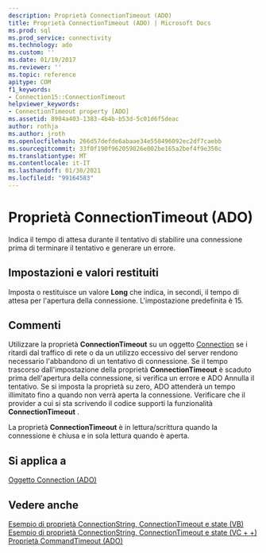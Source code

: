 ```yaml
---
description: Proprietà ConnectionTimeout (ADO)
title: Proprietà ConnectionTimeout (ADO) | Microsoft Docs
ms.prod: sql
ms.prod_service: connectivity
ms.technology: ado
ms.custom: ''
ms.date: 01/19/2017
ms.reviewer: ''
ms.topic: reference
apitype: COM
f1_keywords:
- Connection15::ConnectionTimeout
helpviewer_keywords:
- ConnectionTimeout property [ADO]
ms.assetid: 8904a403-1383-4b4b-b53d-5c01d6f5deac
author: rothja
ms.author: jroth
ms.openlocfilehash: 266d57defde6abaae34e558496092ec2df7caebb
ms.sourcegitcommit: 33f0f190f962059826e002be165a2bef4f9e350c
ms.translationtype: MT
ms.contentlocale: it-IT
ms.lasthandoff: 01/30/2021
ms.locfileid: "99164583"
---
```

# <a name="connectiontimeout-property-ado"></a>Proprietà ConnectionTimeout (ADO)
Indica il tempo di attesa durante il tentativo di stabilire una connessione prima di terminare il tentativo e generare un errore.  
  
## <a name="settings-and-return-values"></a>Impostazioni e valori restituiti  
 Imposta o restituisce un valore **Long** che indica, in secondi, il tempo di attesa per l'apertura della connessione. L'impostazione predefinita è 15.  
  
## <a name="remarks"></a>Commenti  
 Utilizzare la proprietà **ConnectionTimeout** su un oggetto [Connection](./connection-object-ado.md) se i ritardi dal traffico di rete o da un utilizzo eccessivo del server rendono necessario l'abbandono di un tentativo di connessione. Se il tempo trascorso dall'impostazione della proprietà **ConnectionTimeout** è scaduto prima dell'apertura della connessione, si verifica un errore e ADO Annulla il tentativo. Se si imposta la proprietà su zero, ADO attenderà un tempo illimitato fino a quando non verrà aperta la connessione. Verificare che il provider a cui si sta scrivendo il codice supporti la funzionalità **ConnectionTimeout** .  
  
 La proprietà **ConnectionTimeout** è in lettura/scrittura quando la connessione è chiusa e in sola lettura quando è aperta.  
  
## <a name="applies-to"></a>Si applica a  
 [Oggetto Connection (ADO)](./connection-object-ado.md)  
  
## <a name="see-also"></a>Vedere anche  
 [Esempio di proprietà ConnectionString, ConnectionTimeout e state (VB)](./connectionstring-connectiontimeout-and-state-properties-example-vb.md)   
 [Esempio di proprietà ConnectionString, ConnectionTimeout e state (VC + +)](./connectionstring-connectiontimeout-and-state-properties-example-vc.md)   
 [Proprietà CommandTimeout (ADO)](./commandtimeout-property-ado.md)